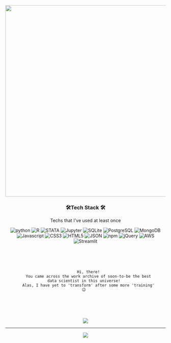 <div align="center">
	<img width="600" src="https://user-images.githubusercontent.com/86296329/174511075-2642bc8d-c6f1-469a-8dc8-f10429607112.gif">
</div>

<div>
  <h3 align="center"> 🛠️Tech Stack 🛠️</h3>
	<p align="center"> Techs that I've used at least once </p>

<p align = "center">
<img alt="python" src= "https://img.shields.io/badge/Python-3766AB?style=flat-square&logo=Python&logoColor=white"> <img alt="R" src= "https://img.shields.io/badge/R-blueviolet?style=flat-square&logo=R&logoColor=white"> <img alt="STATA" src= "https://img.shields.io/badge/STATA-800080?style=flat-square&logo=STATA&logoColor=white"> <img alt="Jupyter" src= "https://img.shields.io/badge/Jupyter-F37626?style=flat-square&logo=Jupyter&logoColor=white"> <img alt="SQLite" src= https://img.shields.io/badge/SQLite-yellowgreen?style=flat-square&logo=SQLite&logoColor=white> <img alt="PostgreSQL" src= "https://img.shields.io/badge/PostgreSQL-4169E1?style=flat-square&logo=PostgreSQL&logoColor=white"> <img alt="MongoDB" src= "https://img.shields.io/badge/MongoDB-47A248?style=flat-square&logo=MongoDB&logoColor=white"><br/>
  <img alt="Javascript" src= "https://img.shields.io/badge/JavaScript-F7DF1E?style=flat-square&logo=JavaScript&logoColor=white"> <img alt="CSS3" src= "https://img.shields.io/badge/CSS3-1572B6?style=flat-square&logo=CSS3&logoColor=white"> <img alt="HTML5" src= "https://img.shields.io/badge/HTML5-E34F26?style=flat-square&logo=HTML5&logoColor=white"> <img alt="JSON" src= "https://img.shields.io/badge/JSON-lightgrey?style=flat-square&logo=JSON&logoColor=white"> <img alt="npm" src= "https://img.shields.io/badge/npm-CB3837?style=flat-square&logo=npm&logoColor=white"> <img alt="jQuery" src= "https://img.shields.io/badge/jQuery-0769AD?style=flat-square&logo=jQuery&logoColor=white"> <img alt="AWS" src= "https://img.shields.io/badge/AWS-232F3E?style=flat-square&logo=AmazonAWS&logoColor=white"><br/>
 <img alt="Streamlit" src= "https://img.shields.io/badge/Streamlit-FF4B4B?style=flat-square&logo=Streamlit&logoColor=white">
</p>
</div>
<br/>
<span align="center">	
<pre style="display: block; padding: 20px; border-radius: 10px; width:90%">
  <code>
    Hi, there!
    You came across the work archive of soon-to-be the best data scientist in this universe!
    Alas, I have yet to 'transform' after some more 'training' 😉
  </code>
</pre>
<br/>


<br/>
<div align="center">
  <a align="center" href="(https://github.com/BeatKraQ/github-readme-stats">
    <img align="center" src="https://github-readme-stats.vercel.app/api/top-langs/?username=BeatkraQ&layout=compact" />
  </a >
  
 ---
</div>
<div align="center">
  <a align="center" href="(https://github.com/BeatKraQ/github-readme-stats">
   <img align="center" src="https://github-readme-stats.vercel.app/api?username=BeatKraQ&show_icons=true&theme=radical" />
  </a>
</div>

